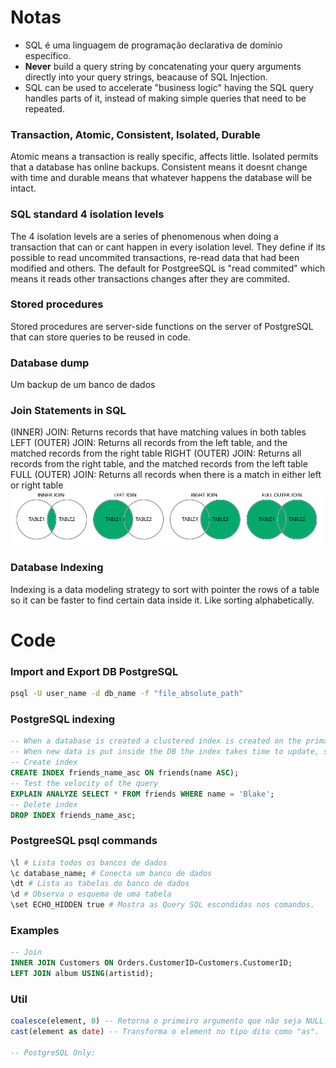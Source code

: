# Notas

- SQL é uma linguagem de programação declarativa de domínio específico.
- **Never** build a query string by concatenating your query arguments directly into your query strings, beacause of SQL Injection.
- SQL can be used to accelerate "business logic" having the SQL query handles parts of it, instead of making simple queries that need to be repeated.

### Transaction, Atomic, Consistent, Isolated, Durable

Atomic means a transaction is really specific, affects little. Isolated permits that a database has online backups. Consistent means it doesnt change with time and durable means that whatever happens the database will be intact.

### SQL standard 4 isolation levels

The 4 isolation levels are a series of phenomenous when doing a transaction that can or cant happen in every isolation level. They define if its possible to read uncommited transactions, re-read data that had been modified and others. The default for PostgreeSQL is "read commited" which means it reads other transactions changes after they are commited.

### Stored procedures

Stored procedures are server-side functions on the server of PostgreSQL that can store queries to be reused in code.

### Database dump

Um backup de um banco de dados

### Join Statements in SQL

(INNER) JOIN: Returns records that have matching values in both tables
LEFT (OUTER) JOIN: Returns all records from the left table, and the matched records from the right table
RIGHT (OUTER) JOIN: Returns all records from the right table, and the matched records from the left table
FULL (OUTER) JOIN: Returns all records when there is a match in either left or right table
![join statement](../../img/join%20statement.png)

### Database Indexing

Indexing is a data modeling strategy to sort with pointer the rows of a table so it can be faster to find certain data inside it. Like sorting alphabetically.

# Code

### Import and Export DB PostgreSQL

```bash
psql -U user_name -d db_name -f "file_absolute_path"
```

### PostgreSQL indexing

```SQL
-- When a database is created a clustered index is created on the primary key. Any other index you create is called a Non-clustered index.
-- When new data is put inside the DB the index takes time to update, so usually indexes are more usuable in rare changing tables.
-- Create index
CREATE INDEX friends_name_asc ON friends(name ASC);
-- Test the velocity of the query
EXPLAIN ANALYZE SELECT * FROM friends WHERE name = 'Blake';
-- Delete index
DROP INDEX friends_name_asc;
```

### PostgreeSQL psql commands

```bash
\l # Lista todos os bancos de dados
\c database_name; # Conecta um banco de dados
\dt # Lista as tabelas do banco de dados
\d # Observa o esquema de uma tabela
\set ECHO_HIDDEN true # Mostra as Query SQL escondidas nos comandos.
```

### Examples

```SQL
-- Join
INNER JOIN Customers ON Orders.CustomerID=Customers.CustomerID;
LEFT JOIN album USING(artistid);
```

### Util

```SQL
coalesce(element, 0) -- Retorna o primeiro argumento que não seja NULL.
cast(element as date) -- Transforma o element no tipo dito como "as".

-- PostgreSQL Only:

```
